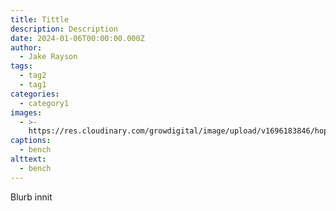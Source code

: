 ```yaml
---
title: Tittle
description: Description
date: 2024-01-06T00:00:00.000Z
author:
  - Jake Rayson
tags:
  - tag2
  - tag1
categories:
  - category1
images:
  - >-
    https://res.cloudinary.com/growdigital/image/upload/v1696183846/hope/farmyard-bench-231001.jpg
captions:
  - bench
alttext:
  - bench
---
```


Blurb innit
